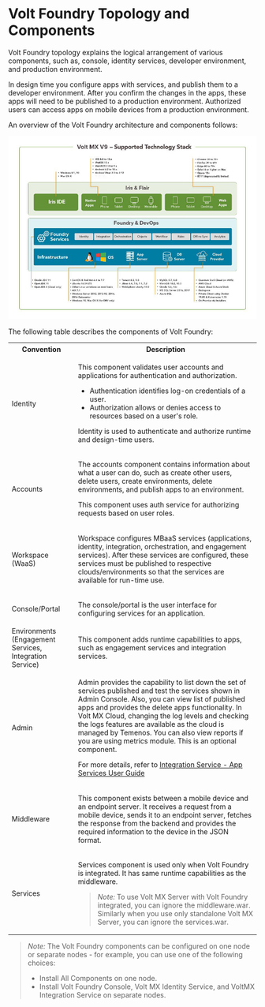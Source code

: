                              

Volt Foundry Topology and Components
======================================

Volt Foundry topology explains the logical arrangement of various components, such as, console, identity services, developer environment, and production environment.

In design time you configure apps with services, and publish them to a developer environment. After you confirm the changes in the apps, these apps will need to be published to a production environment. Authorized users can access apps on mobile devices from a production environment.

An overview of the Volt Foundry architecture and components follows:

![](Resources/Images/VoltMX_V9___Supported_Technology_Stack.jpg)

The following table describes the components of Volt Foundry:
  
<table>
<tr>
<th>Convention</th>
<th>Description</th>
</tr>
<tr>
<td>Identity</td>
<td>
<p></p>
<p>This component validates user accounts and applications for authentication and authorization.</p>
<ul>
<li>Authentication identifies log-on credentials of a user.</li>
<li>Authorization allows or denies access to resources based on a user's role.</li>
</ul>
<p>Identity is used to authenticate and authorize runtime and design-time users.</p>
<p></p>
</td>
</tr>
<tr>
<td>Accounts</td>
<td>
<p></p>
<p>	The accounts component contains information about what a user can do, such as create other users, delete users, create environments, delete environments, and publish apps to an environment.</p>
<p>This component uses auth service for authorizing requests based on user roles.</p>
<p></p>
</td>
</tr>
<tr>
<td>Workspace (WaaS)</td>
<td>
<p></p>
<p>	Workspace configures MBaaS services (applications, identity, integration, orchestration, and engagement services). After these services are configured, these services must be published to respective clouds/environments so that the services are available for run-time use.</p>
<p></p>
</td>
</tr>
<tr>
<td>Console/Portal</td>
<td>
<p></p>
<p>The console/portal is the user interface for configuring services for an application.</p>
<p></p>
</td>
</tr>
<tr>
<td>Environments (Engagement Services, Integration Service)</td>
<td>
<p></p>
<p>This component adds runtime capabilities to apps, such as engagement services and integration services.</p>
<p></p>
</td>
</tr>
<tr>
<td>Admin</td>
<td>
<p></p>
<p>	Admin provides the capability to list down the set of services published and test the services shown in Admin Console. Also, you can view list of published apps and provides the delete apps functionality. In Volt MX Cloud, changing the log levels and checking the logs features are available as the cloud is managed by Temenos. You can also view reports if you are using metrics module. This is an optional component.</p>
<p>For more details, refer to <a href="https://opensource.hcltechsw.com/volt-mx-docs/docs/documentation/Foundry/vmf_integrationservice_admin_console_userguide/Content/App_Services_User_Guide.html">Integration Service - App Services User Guide</a></p>
<p></p>
</td>
</tr>
<tr>
<td>Middleware</td>
<td>
<p></p>
<p>This component exists between a mobile device and an endpoint server. It receives a request from a mobile device, sends it to an endpoint server, fetches the response from the backend and provides the required information to the device in the JSON format.</p>
<p></p>
</td>
</tr>
<tr>
<td>Services</td>
<td>
<p></p>
<p>Services component is used only when Volt Foundry is integrated. It has same runtime capabilities as the middleware.</p>
<p><blockquote><em>Note:</em>  To use Volt MX Server with Volt Foundry integrated, you can ignore the middleware.war. Similarly when you use only standalone Volt MX Server, you can ignore the services.war.</blockquote></p>
<p></p>
</td>
</tr>
</table>

<blockquote>
<em>Note:</em> The Volt Foundry components can be configured on one node or separate nodes - for example, you can use one of the following choices:
<ul>
<li>Install All Components on one node.</li>
<li>Install Volt Foundry Console, Volt MX Identity Service, and  VoltMX Integration Service on separate nodes.</li>
</ul>
</blockquote>
